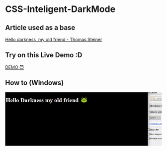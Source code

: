 # CSS-Inteligent-DarkMode

## Article used as a base
[ Hello darkness, my old friend - Thomas Steiner](https://web.dev/prefers-color-scheme)

## Try on this Live Demo :D 

[DEMO 😈](https://lucaspdroz.github.io/CSS-Inteligent-DarkMode/)

## How to (Windows)
![](example.gif)
